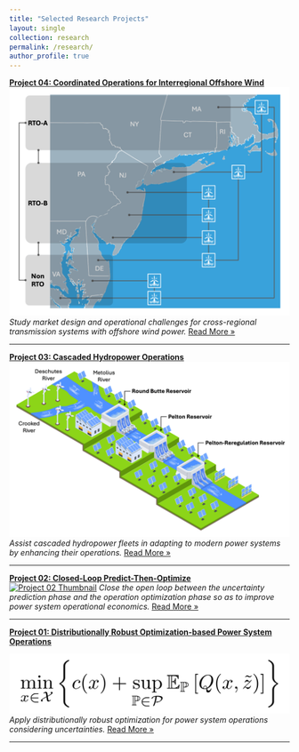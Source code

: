 ```yaml
---
title: "Selected Research Projects"
layout: single
collection: research
permalink: /research/
author_profile: true
---
```


**[Project 04: Coordinated Operations for Interregional Offshore Wind](/research/Project_04_DOE_Offshore/)**  
[![Project 04 Thumbnail](/assets/images/Project_04_Fig01_Title.gif)](/research/Project_04_DOE_Offshore/)
_Study market design and operational challenges for cross-regional transmission systems with offshore wind power._ [Read More »](/research/Project_04_DOE_Offshore/)

---

**[Project 03: Cascaded Hydropower Operations](/research/Project_03_DOE_PGE/)**
[![Project 03 Thumbnail](/assets/images/Project_03_Fig01_Title.gif)](/research/Project_03_DOE_PGE/)
_Assist cascaded hydropower fleets in adapting to modern power systems by enhancing their operations._ [Read More »](/research/Project_03_DOE_PGE/)

---

**[Project 02: Closed-Loop Predict-Then-Optimize](/research/Project_02_CPO/)**  
[![Project 02 Thumbnail](/assets/images/Project_02_Fig01_Title.gif)](/research/Project_02_CPO/)
_Close the open loop between the uncertainty prediction phase and the operation optimization phase so as to improve power system operational economics._ [Read More »](/research/Project_02_CPO/)

---

**[Project 01: Distributionally Robust Optimization-based Power System Operations](/research/Project_01_DRO/)**

[![Project 01 Thumbnail](/assets/images/Project_01_Fig01_Title.gif)](/research/Project_01_DRO/)
_Apply distributionally robust optimization for power system operations considering uncertainties._ [Read More »](/research/Project_01_DRO/)

---



